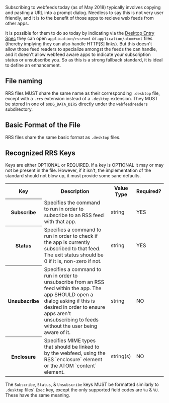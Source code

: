 Subscribing to webfeeds today (as of May 2018) typically involves copying and pasting a URL into a prompt dialog. Needless to say this is not very user friendly, and it is to the benefit of those apps to recieve web feeds from other apps.

It is possible for them to do so today by indicating via the [Desktop Entry Spec](https://specifications.freedesktop.org/desktop-entry-spec/desktop-entry-spec-1.1.html) they can open `application/rss+xml` or `application/atom+xml` files (thereby implying they can also handle HTTP[S] links). But this doesn't allow those feed readers to specialize amongst the feeds the can handle, and it doesn't allow webfeed aware apps to indicate your subscription status or unsubscribe you. So as this is a strong fallback standard, it is ideal to define an enhancement.

## File naming
RRS files MUST share the same name as their corresponding `.desktop` file, except with a `.rrs` extension instead of a `.desktop` extension. They MUST be stored in one of `$XDG_DATA_DIRS` directly under the `webfeedreaders` subdirectory.

## Basic Format of the File
RRS files share the same basic format as `.desktop` files.

## Recognized RRS Keys
Keys are either OPTIONAL or REQUIRED. If a key is OPTIONAL it may or may not be present in the file. However, if it isn't, the implementation of the standard should not blow up, it must provide some sane defaults.

<table>
<tr><th>Key</th><th>Description</th><th>Value Type</th><th>Required?</th></tr>
<tr>
  <th>Subscribe</th>
  <td>Specifies the command to run in order to subscribe to an RSS feed with that app.</td>
  <td>string</td><td>YES</td>
</tr>
<tr>
  <th>Status</th>
  <td>Specifies a command to run in order to check if the app is currently subscribed to that feed. The exit status should be 0 if it is, non-zero if not.</td>
  <td>string</td><td>YES</td>
</tr>
<tr>
  <th>Unsubscribe</th>
  <td>Specifies a command to run in order to unsubscribe from an RSS feed within the app. The app SHOULD open a dialog asking if this is desired in order to ensure apps aren't unsubscribing to feeds without the user being aware of it.</td>
  <td>string</td><td>NO</td>
</tr>
<tr>
  <th>Enclosure</th>
  <td>Specifies MIME types that should be linked to by the webfeed, using the RSS `enclosure` element or the ATOM `content` element.</td>
  <td>string(s)</td><td>NO</td>
</tr>
</table>

The `Subscribe`, `Status`, & `Unsubscribe` keys MUST be formatted similarly to `.desktop` files' `Exec` key, except the only supported field codes are `%u` & `%U`. These have the same meaning.
